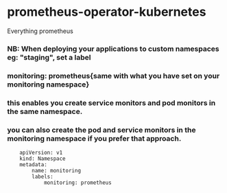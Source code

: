 # prometheus-operator-kubernetes
Everything prometheus
### NB: When deploying your applications to custom namespaces eg: "staging", set a label
### monitoring: prometheus{same with what you have set on your monitoring namespace}
### this enables you create service monitors and pod monitors in the same namespace.
### you can also create the pod and service monitors in the monitoring namespace if you prefer that approach. 
```
    apiVersion: v1
    kind: Namespace
    metadata:
        name: monitoring
        labels:
            monitoring: prometheus
```
